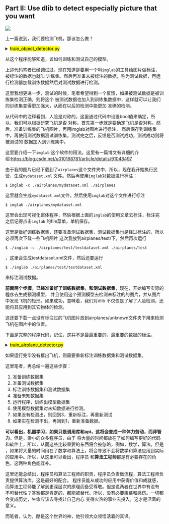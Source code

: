 ## Part II: Use dlib to detect especially picture that you want

![](https://gimg2.baidu.com/image_search/src=http%3A%2F%2Fimg.56390.cn%2F16874%2F2021%2F0424%2F20210424klo1619238495.jpg&refer=http%3A%2F%2Fimg.56390.cn&app=2002&size=f9999,10000&q=a80&n=0&g=0n&fmt=jpeg?sec=1629484941&t=cde67c4a84165b3810344d0825be8c66)

上一篇说到，我们要检测飞机，那该怎么做？

<details>
<summary><mark>train_object_detector.py</mark></summary>

```python
#!/usr/bin/python
# The contents of this file are in the public domain. See LICENSE_FOR_EXAMPLE_PROGRAMS.txt
#
'''
这个示例程序展示了如何使用dlib来制作一个基于HOG的对象

的检测器，如人脸、行人和任何其他半刚性的

物体。 特别是，我们将通过以下步骤来训练那种滑动

窗口物体检测器，该检测器由Dalal和Triggs在2005年首次发表于

论文《用于人类检测的定向梯度直方图》。
'''
#
#
# COMPILING/INSTALLING THE DLIB PYTHON INTERFACE
#   You can install dlib using the command:
#       pip install dlib
#
#   Alternatively, if you want to compile dlib yourself then go into the dlib
#   root folder and run:
#       python setup.py install
#
#   Compiling dlib should work on any operating system so long as you have
#   CMake installed.  On Ubuntu, this can be done easily by running the
#   command:
#       sudo apt-get install cmake
#
#   Also note that this example requires Numpy which can be installed
#   via the command:
#       pip install numpy

import os
import sys
import glob

import dlib

'''
在这个例子中，我们将基于examples/faces目录下的小型人脸数据集来训练一个人脸检测器。

面孔数据集进行训练。 这意味着你需要提供

这个面孔文件夹的路径作为一个命令行参数，这样我们就可以知道

它在哪里。
'''
if len(sys.argv) != 2:
    print(
        "Give the path to the examples/faces directory as the argument to this "
        "program. For example, if you are in the python_examples folder then "
        "execute this program by running:\n"
        "    ./train_object_detector.py ../examples/faces")
    exit()
faces_folder = sys.argv[1]


'''
现在我们来进行训练

train_simple_object_detector()函数有很多选项。

有许多选项，所有这些选项都有合理的默认值。 接下来的

几行将介绍这些选项中的一些。
'''
options = dlib.simple_object_detector_training_options()

'''
由于人脸是左右对称的，我们可以告诉训练器训练一个

对称的检测器。 这有助于它从训练数据中获得最大的价值。

数据的最大价值。
'''
options.add_left_right_image_flips = True

'''
训练器是一种支持向量机，因此具有通常的

SVM C参数。 一般来说，较大的C值可以鼓励它更好地适应训练数据。

数据，但可能会导致过度拟合。 你必须找到最佳的C值

你必须根据经验找到最佳的C值，方法是检查训练好的检测器在你没有训练过的图像的测试集上的工作情况。

你没有训练过的图像的测试集上的效果。 不要只是把值设置为5。

尝试几个不同的C值，看看什么对你的数据最有效。
'''
options.C = 5

'''
告诉代码你的计算机有多少个CPU核心，以获得最快的训练。
'''
options.num_threads = 4
options.be_verbose = True


training_xml_path = os.path.join(faces_folder, "training.xml")
testing_xml_path = os.path.join(faces_folder, "testing.xml")

'''
这个函数做实际的训练。 它将把最终的检测器保存到

detector.svm。 它的输入是一个XML文件，其中列出了训练数据集中的图像

数据集中的图像，还包括人脸框的位置。 要创建你自己的

自己的XML文件，你可以使用imglab工具，该工具可以在

tools/imglab文件夹中。 它是一个简单的图形化工具，用于为图像中的物体贴上方框标签。

它是一个简单的图形工具，用于在图像中用方框标记对象。 要了解如何使用它，请阅读tools/imglab/README.txt

文件。 但在这个例子中，我们只是使用了随附的training.xml文件。
'''
dlib.train_simple_object_detector(training_xml_path, "detector.svm", options)



'''
现在我们有了一个人脸检测器，我们可以测试它。 第一个语句是在训练数据上测试

在训练数据上测试。 它将打印（精度、召回率，然后是

平均精度。
'''
print("")  # Print blank line to create gap from previous output
print("Training accuracy: {}".format(
    dlib.test_simple_object_detector(training_xml_path, "detector.svm")))

'''
然而，为了了解它是否真的在没有过度拟合的情况下工作，我们需要

在它没有被训练过的图像上运行它。 下一行就是这样做的。 令人高兴的是，我们

看到物体检测器在测试图像上完美地工作。
'''
print("Testing accuracy: {}".format(
    dlib.test_simple_object_detector(testing_xml_path, "detector.svm")))





'''
现在，让我们像在正常应用中那样使用该探测器。 首先，我们

将从磁盘上加载它。
'''
detector = dlib.simple_object_detector("detector.svm")

# We can look at the HOG filter we learned.  It should look like a face.  Neat!
'''
这里英文解释 不想删，因为作者很高兴

我们可以看看我们学到的HOG过滤器。 它应该看起来像一张脸。 很整齐!
'''
win_det = dlib.image_window()
win_det.set_image(detector)

'''
现在，让我们在 faces 文件夹中的图像上运行检测器，并显示

结果。
'''
print("Showing detections on the images in the faces folder...")
win = dlib.image_window()
for f in glob.glob(os.path.join(faces_folder, "*.jpg")):
    print("Processing file: {}".format(f))
    img = dlib.load_rgb_image(f)
    dets = detector(img)
    print("Number of faces detected: {}".format(len(dets)))
    for k, d in enumerate(dets):
        print("Detection {}: Left: {} Top: {} Right: {} Bottom: {}".format(
            k, d.left(), d.top(), d.right(), d.bottom()))

    win.clear_overlay()
    win.set_image(img)
    win.add_overlay(dets)
    dlib.hit_enter_to_continue()

'''
接下来，假设你已经训练了多个探测器，并且你想把它们作为一个群体有效地运行。

有效地作为一个组来运行。 你可以按以下方式进行。
'''
detector1 = dlib.fhog_object_detector("detector.svm")
# In this example we load detector.svm again since it's the only one we have on
# hand. But in general it would be a different detector.
detector2 = dlib.fhog_object_detector("detector.svm")
# make a list of all the detectors you want to run.  Here we have 2, but you
# could have any number.
detectors = [detector1, detector2]
image = dlib.load_rgb_image(faces_folder + '/2008_002506.jpg')
[boxes, confidences, detector_idxs] = dlib.fhog_object_detector.run_multiple(detectors, image, upsample_num_times=1, adjust_threshold=0.0)
for i in range(len(boxes)):
    print("detector {} found box {} with confidence {}.".format(detector_idxs[i], boxes[i], confidences[i]))

'''最后，请注意，你不必使用基于XML的输入到

train_simple_object_detector()。 如果你已经加载了你的训练

图片和物体的边界框，那么你就可以像下面这样调用它。

如下所示'''

# You just need to put your images into a list.
images = [dlib.load_rgb_image(faces_folder + '/2008_002506.jpg'),
          dlib.load_rgb_image(faces_folder + '/2009_004587.jpg')]
'''然后为每张图片制作一个矩形列表，给出盒子边缘的像素

框的边缘的位置'''
boxes_img1 = ([dlib.rectangle(left=329, top=78, right=437, bottom=186),
               dlib.rectangle(left=224, top=95, right=314, bottom=185),
               dlib.rectangle(left=125, top=65, right=214, bottom=155)])
boxes_img2 = ([dlib.rectangle(left=154, top=46, right=228, bottom=121),
               dlib.rectangle(left=266, top=280, right=328, bottom=342)])

'''
然后你把这些盒子的列表汇总成一个大的列表，然后调用

train_simple_object_detector()。
'''
boxes = [boxes_img1, boxes_img2]

detector2 = dlib.train_simple_object_detector(images, boxes, options)
# We could save this detector to disk by uncommenting the following.
#detector2.save('detector2.svm')

# Now let's look at its HOG filter!
win_det.set_image(detector2)
dlib.hit_enter_to_continue()

# Note that you don't have to use the XML based input to
# test_simple_object_detector().  If you have already loaded your training
# images and bounding boxes for the objects then you can call it as shown
# below.
print("\nTraining accuracy: {}".format(
    dlib.test_simple_object_detector(images, boxes, detector2)))
```

</details>

从这个程序能够知道，该如何训练和测试自己的模型。

上述代码笔者已经调试过。现在知道是要用一个叫`imglab`的工具给图片做标注，被标注的数据也就叫
训练集。然后再准备未被标注的数据，称为测试数据，再运行检测器加载训练数据然后对测试数据进行检测。

这里我想更进一步，测试的时候，笔者希望得到一个反馈，如果被测试数据是被训练集检测正确，则将这个
被测试数据也加入到训练集数据中，这样就可以让我们的训练集变得更加强大，从而在以后的检测中能更加
准确的检测。

从代码中的注释看到，人脸是对称的，这里通过代码中设置bool值来确定，所以，我们可以根据研究飞机是否
对称。首先第一步就是要确定飞机是否对称。然后，准备训练集的飞机图片，再用imglab对图片进行标注，
然后保存到训练集中，再使用测试数据测试训练集，测试完之后，反馈是否测试成功，测试成功则将被测试的
数据加入到训练集中。

这里要介绍一下`imglab` 这个软件的用法。这里有一篇博文有详细的介绍:https://blog.csdn.net/u010168781/article/details/91048497

由于我的图片已经下载到了`airplanes`这个文件夹中，所以，现在我开始执行民营，生成`mydataset.xml`
文件。然后再使用`imglab`对数据进行标注：

```shell
$ imglab -c ./airplanes/mydataset.xml ./airplanes
```
这里就会生成`mydataset.xml`文件，然后使用`imglab`对这个文件进行标注
```shell
$ imglab ./airplanes/mydataset.xml
```
这里会出现可视化窗体程序，然后根据上面的`imglab`的使用文章去标注，标注完之后记得点击`imglab`
的file菜单，单机保存。

这里是做好训练数据集，还要准备测试数据集，测试数据集也是经过标注的，所以必须再次下载一些飞机图片
这次我放到airplanes/test/下，然后再次运行

```shell
$ ./imglab -c ./airplanes/test/testdataset.xml ./airplanes/test
```

，这里会生成testdataset.xml文件，然后还要运行

```shell
$ ./imglab ./airplanes/test/testdataset.xml
```
来标注测试数据。


**前面两个步骤，已经准备好了训练数据集，和测试数据集**，现在，开始编写实际的程序去生成预测模型，
并且使用这个预测模型去检测未标注的的图片，并从图片中发现飞机的矩形。如果成功，意味着，我们对dlib
不仅仅是了解了人脸检测，还能将其应用到其它物体的检测。

这还要下载一点没有标注过的飞机图片放到airplanes/unknown文件夹下用来检测飞机在图片中的位置。

下面是完整的程序代码，记住，这并不是最最重要的，最重要的数据的标注。

<details>
<summary><mark>train_airplane_detector.py</mark></summary>

```python
import os
import sys
import glob

import dlib

if len(sys.argv) != 2:
    print('err')
    exit()
airplane_folder = sys.argv[1]


options = dlib.simple_object_detector_training_options()
options.add_left_right_image_flips = False

options.C = 5

options.num_threads = 2
options.be_verbose = True


training_xml_path = os.path.join(airplane_folder, "mydataset.xml")
testing_xml_path = os.path.join(airplane_folder, "test/testdataset.xml")

dlib.train_simple_object_detector(training_xml_path, "airplane_detector.svm", options)

print("")  # Print blank line to create gap from previous output
print("Training accuracy: {}".format(
    dlib.test_simple_object_detector(training_xml_path, "airplane_detector.svm")))

print("Testing accuracy: {}".format(
    dlib.test_simple_object_detector(testing_xml_path, "airplane_detector.svm")))

detector = dlib.simple_object_detector("airplane_detector.svm")

win_det = dlib.image_window()
win_det.set_image(detector)

print("Showing detections on the images in the airplanes/unknwon folder...")
win = dlib.image_window()
for f in glob.glob(os.path.join(os.path.join(airplane_folder, 'unknown'), "*.jpeg")):
    print("Processing file: {}".format(f))
    img = dlib.load_rgb_image(f)
    dets = detector(img)
    print("Number of faces detected: {}".format(len(dets)))
    for k, d in enumerate(dets):
        print("Detection {}: Left: {} Top: {} Right: {} Bottom: {}".format(
            k, d.left(), d.top(), d.right(), d.bottom()))

    win.clear_overlay()
    win.set_image(img)
    win.add_overlay(dets)
    dlib.hit_enter_to_continue()
```

</details>

如果运行完毕没有框出飞机，则需要重新标注训练数据集和测试数据集。

这里笔者，再总结一遍这些步骤：

1. 准备训练数据集
2. 准备测试数据集
3. 标注训练数据集和测试数据集
4. 准备未知数据集
5. 运行程序，训练出模型数据集
6. 使用模型数据集对未知数据进行检测。
7. 如果没有检测出，则回到3，重新标注，再重新测试
8. 如果实在检测不出，再回到1，重新准备数据。

**可以看出，机器学习，如果只是调用库和api，这将会变成一种体力劳动，而非智力**。但是，渺小的众多程序员，由于
将大量的时间都放在了如何编写更好的代码和软件上，所以，从而这些比较重要的东西将会被忽略，例如，数学，算法。但是
，如果将大量的时间用在了数学和算法上，将会导致不会将数学和算法应用到实际的应用中。所以，从这里可以看出，程序员
和**算法工程师**都是有必要存在的角色，这两种角色能互补。

这里还能总结出，程序员和算法工程师的职责，程序员负责做流程，算法工程师负责提供算法库。这是最好的配合。
程序员能从成功的应用中获得价值和成就感，而算法工程师能了解到更深层次的原理而备受尊敬。但是说两者在世界中有没有
不可替代性？答案都是肯定的，都能被替代。所以，没有必要羡慕和感伤。一切都会变成历史，生命应该去寻找让自己内心
变得火热的事业去投入，这才是活着的意义。

而笔者，认为，酷是这个世界的神，他引领大众领悟活着的真谛。